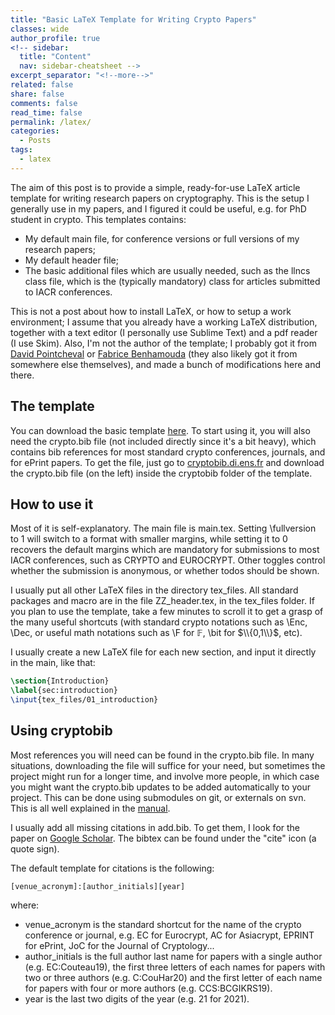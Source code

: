 ```yaml
---
title: "Basic LaTeX Template for Writing Crypto Papers"
classes: wide
author_profile: true
<!-- sidebar:
  title: "Content"
  nav: sidebar-cheatsheet -->
excerpt_separator: "<!--more-->"
related: false
share: false
comments: false
read_time: false
permalink: /latex/
categories:
  - Posts
tags:
  - latex
---
```


<style>
div {
  text-align: justify;
  text-justify: inter-word;
}
</style>

The aim of this post is to provide a simple, ready-for-use LaTeX article template for writing research papers on cryptography. This is the setup I generally use in my papers, and I figured it could be useful, e.g. for PhD student in crypto. This templates contains:

- My default main file, for conference versions or full versions of my research papers;
- My default header file;
- The basic additional files which are usually needed, such as the llncs class file, which is the (typically mandatory) class for articles submitted to IACR conferences.

This is not a post about how to install LaTeX, or how to setup a work environment; I assume that you already have a working LaTeX distribution, together with a text editor (I personally use Sublime Text) and a pdf reader (I use Skim). Also, I'm not the author of the template; I probably got it from [David Pointcheval](https://www.di.ens.fr/david.pointcheval/index.php) or [Fabrice Benhamouda](https://www.normalesup.org/~fbenhamo/) (they also likely got it from somewhere else themselves), and made a bunch of modifications here and there. 

## The template

You can download the basic template [here](/assets/other/Template_Latex.zip). To start using it, you will also need the crypto.bib file (not included directly since it's a bit heavy), which contains bib references for most standard crypto conferences, journals, and for ePrint papers. To get the file, just go to [cryptobib.di.ens.fr](https://cryptobib.di.ens.fr/) and download the crypto.bib file (on the left) inside the cryptobib folder of the template.

## How to use it

Most of it is self-explanatory. The main file is main.tex. Setting \fullversion to 1 will switch to a format with smaller margins, while setting it to 0 recovers the default margins which are mandatory for submissions to most IACR conferences, such as CRYPTO and EUROCRYPT. Other toggles control whether the submission is anonymous, or whether todos should be shown.

I usually put all other LaTeX files in the directory tex_files. All standard packages and macro are in the file ZZ_header.tex, in the tex_files folder. If you plan to use the template, take a few minutes to scroll it to get a grasp of the many useful shortcuts (with standard crypto notations such as \Enc, \Dec, or useful math notations such as \F for $\mathbb{F}$, \bit for $\\{0,1\\}$, etc).

I usually create a new LaTeX file for each new section, and input it directly in the main, like that:

```latex
\section{Introduction}
\label{sec:introduction}
\input{tex_files/01_introduction}
```

## Using cryptobib

Most references you will need can be found in the crypto.bib file. In many situations, downloading the file will suffice for your need, but sometimes the project might run for a longer time, and involve more people, in which case you might want the crypto.bib updates to be added automatically to your project. This can be done using submodules on git, or externals on svn. This is all well explained in the [manual](https://cryptobib.di.ens.fr/manual).

I usually add all missing citations in add.bib. To get them, I look for the paper on [Google Scholar](https://scholar.google.com/). The bibtex can be found under the "cite" icon (a quote sign).

The default template for citations is the following:

```
[venue_acronym]:[author_initials][year]
```

where:

- venue_acronym is the standard shortcut for the name of the crypto conference or journal, e.g. EC for Eurocrypt, AC for Asiacrypt, EPRINT for ePrint, JoC for the Journal of Cryptology...
- author_initials is the full author last name for papers with a single author (e.g. EC:Couteau19), the first three letters of each names for papers with two or three authors (e.g. C:CouHar20) and the first letter of each name for papers with four or more authors (e.g. CCS:BCGIKRS19).
- year is the last two digits of the year (e.g. 21 for 2021).